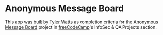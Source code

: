 Anonymous Message Board
=======================

This app was built by <a href="https://github.com/warpfox" target="_blank">Tyler Watts</a> as completion criteria for the <a href="https://learn.freecodecamp.org/information-security-and-quality-assurance/information-security-and-quality-assurance-projects/anonymous-message-board/" target="_blank">Anonymous Message Board</a> project in <a href="https://freecodecamp.org" target="_blank">freeCodeCamp</a>'s InfoSec & QA Projects section.